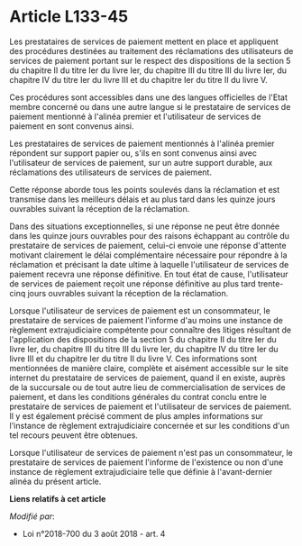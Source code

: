 # Article L133-45

Les prestataires de services de paiement mettent en place et appliquent des procédures destinées au traitement des
réclamations des utilisateurs de services de paiement portant sur le respect des dispositions de la section 5 du chapitre II
du titre Ier du livre Ier, du chapitre III du titre III du livre Ier, du chapitre IV du titre Ier du livre III et du chapitre
Ier du titre II du livre V.

Ces procédures sont accessibles dans une des langues officielles de l'Etat membre concerné ou dans une autre langue si le
prestataire de services de paiement mentionné à l'alinéa premier et l'utilisateur de services de paiement en sont convenus
ainsi.

Les prestataires de services de paiement mentionnés à l'alinéa premier répondent sur support papier ou, s'ils en sont
convenus ainsi avec l'utilisateur de services de paiement, sur un autre support durable, aux réclamations des utilisateurs de
services de paiement.

Cette réponse aborde tous les points soulevés dans la réclamation et est transmise dans les meilleurs délais et au plus tard
dans les quinze jours ouvrables suivant la réception de la réclamation.

Dans des situations exceptionnelles, si une réponse ne peut être donnée dans les quinze jours ouvrables pour des raisons
échappant au contrôle du prestataire de services de paiement, celui-ci envoie une réponse d'attente motivant clairement le
délai complémentaire nécessaire pour répondre à la réclamation et précisant la date ultime à laquelle l'utilisateur de
services de paiement recevra une réponse définitive. En tout état de cause, l'utilisateur de services de paiement reçoit une
réponse définitive au plus tard trente-cinq jours ouvrables suivant la réception de la réclamation.

Lorsque l'utilisateur de services de paiement est un consommateur, le prestataire de services de paiement l'informe d'au
moins une instance de règlement extrajudiciaire compétente pour connaître des litiges résultant de l'application des
dispositions de la section 5 du chapitre II du titre Ier du livre Ier, du chapitre III du titre III du livre Ier, du chapitre
IV du titre Ier du livre III et du chapitre Ier du titre II du livre V. Ces informations sont mentionnées de manière claire,
complète et aisément accessible sur le site internet du prestataire de services de paiement, quand il en existe, auprès de la
succursale ou de tout autre lieu de commercialisation de services de paiement, et dans les conditions générales du contrat
conclu entre le prestataire de services de paiement et l'utilisateur de services de paiement. Il y est également précisé
comment de plus amples informations sur l'instance de règlement extrajudiciaire concernée et sur les conditions d'un tel
recours peuvent être obtenues.

Lorsque l'utilisateur de services de paiement n'est pas un consommateur, le prestataire de services de paiement l'informe de
l'existence ou non d'une instance de règlement extrajudiciaire telle que définie à l'avant-dernier alinéa du présent article.

**Liens relatifs à cet article**

_Modifié par_:

  - Loi n°2018-700 du 3 août 2018 - art. 4
